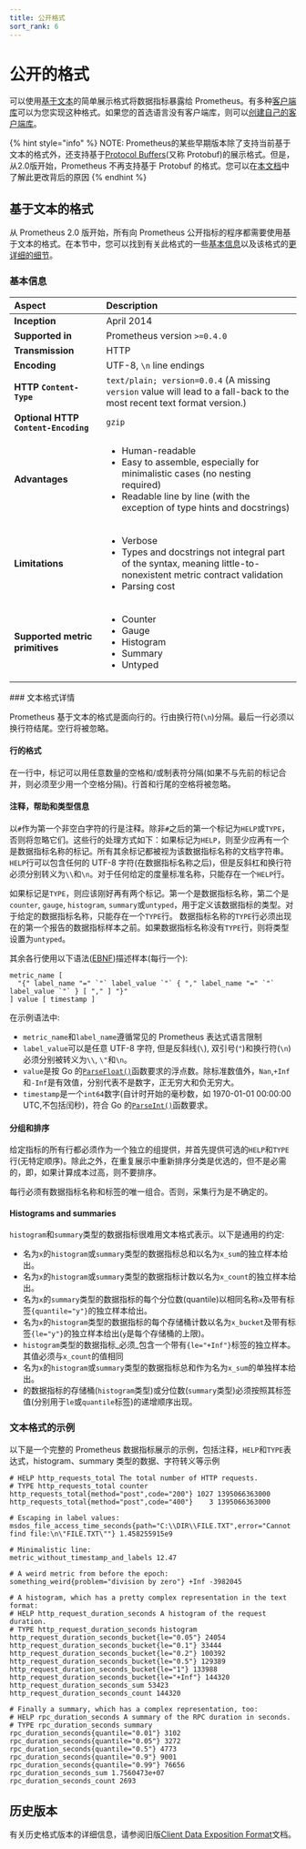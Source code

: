 ```yaml
---
title: 公开格式
sort_rank: 6
---
```


# 公开的格式

可以使用[基于文本](exposition_formats.md#text-based-format)的简单展示格式将数据指标暴露给 Prometheus。有多种[客户端库](clientlibs.md)可以为您实现这种格式。如果您的首选语言没有客户端库，则可以[创建自己的客户端库](writing_clientlibs.md)。

{% hint style="info" %}
NOTE: Prometheus的某些早期版本除了支持当前基于文本的格式外，还支持基于[Protocol Buffers](https://developers.google.com/protocol-buffers/)\(又称 Protobuf\)的展示格式。但是，从2.0版开始，Prometheus 不再支持基于 Protobuf 的格式。您可以在[本文档](https://github.com/OpenObservability/OpenMetrics/blob/master/markdown/protobuf_vs_text.md)中了解此更改背后的原因
{% endhint %}

## 基于文本的格式 <a id="text-based-format"></a>

从 Prometheus 2.0 版开始，所有向 Prometheus 公开指标的程序都需要使用基于文本的格式。在本节中，您可以找到有关此格式的一些[基本信息](exposition_formats.md#basic-info)以及该格式的[更详细的细节](exposition_formats.md#text-format-details)。

### 基本信息 <a id="basic-info"></a>

<table>
  <thead>
    <tr>
      <th style="text-align:left">Aspect</th>
      <th style="text-align:left">Description</th>
    </tr>
  </thead>
  <tbody>
    <tr>
      <td style="text-align:left"><b>Inception</b>
      </td>
      <td style="text-align:left">April 2014</td>
    </tr>
    <tr>
      <td style="text-align:left"><b>Supported in</b>
      </td>
      <td style="text-align:left">Prometheus version <code>&gt;=0.4.0</code>
      </td>
    </tr>
    <tr>
      <td style="text-align:left"><b>Transmission</b>
      </td>
      <td style="text-align:left">HTTP</td>
    </tr>
    <tr>
      <td style="text-align:left"><b>Encoding</b>
      </td>
      <td style="text-align:left">UTF-8, <code>\n</code> line endings</td>
    </tr>
    <tr>
      <td style="text-align:left"><b>HTTP <code>Content-Type</code></b>
      </td>
      <td style="text-align:left"><code>text/plain; version=0.0.4</code> (A missing <code>version</code> value
        will lead to a fall-back to the most recent text format version.)</td>
    </tr>
    <tr>
      <td style="text-align:left"><b>Optional HTTP <code>Content-Encoding</code></b>
      </td>
      <td style="text-align:left"><code>gzip</code>
      </td>
    </tr>
    <tr>
      <td style="text-align:left"><b>Advantages</b>
      </td>
      <td style="text-align:left">
        <ul>
          <li>Human-readable</li>
          <li>Easy to assemble, especially for minimalistic cases (no nesting required)</li>
          <li>Readable line by line (with the exception of type hints and docstrings)</li>
        </ul>
      </td>
    </tr>
    <tr>
      <td style="text-align:left"><b>Limitations</b>
      </td>
      <td style="text-align:left">
        <ul>
          <li>Verbose</li>
          <li>Types and docstrings not integral part of the syntax, meaning little-to-nonexistent
            metric contract validation</li>
          <li>Parsing cost</li>
        </ul>
      </td>
    </tr>
    <tr>
      <td style="text-align:left"><b>Supported metric primitives</b>
      </td>
      <td style="text-align:left">
        <ul>
          <li>Counter</li>
          <li>Gauge</li>
          <li>Histogram</li>
          <li>Summary</li>
          <li>Untyped</li>
        </ul>
      </td>
    </tr>
  </tbody>
</table>### 文本格式详情 <a id="text-format-details"></a>

Prometheus 基于文本的格式是面向行的。行由换行符\(`\n`\)分隔。最后一行必须以换行符结尾。空行将被忽略。

#### 行的格式 <a id="line-format"></a>

在一行中，标记可以用任意数量的空格和/或制表符分隔\(如果不与先前的标记合并，则必须至少用一个空格分隔\)。行首和行尾的空格将被忽略。

#### 注释，帮助和类型信息 <a id="comments-help-text-and-type-information"></a>

以`#`作为第一个非空白字符的行是注释。除非`#`之后的第一个标记为`HELP`或`TYPE`，否则将忽略它们。这些行的处理方式如下：如果标记为`HELP`，则至少应再有一个是数据指标名称的标记。所有其余标记都被视为该数据指标名称的文档字符串。`HELP`行可以包含任何的 UTF-8 字符\(在数据指标名称之后\)，但是反斜杠和换行符必须分别转义为`\\`和`\n`。对于任何给定的度量标准名称，只能存在一个`HELP`行。

如果标记是`TYPE`，则应该刚好再有两个标记。第一个是数据指标名称，第二个是`counter`, `gauge`, `histogram`, `summary`或`untyped`，用于定义该数据指标的类型。对于给定的数据指标名称，只能存在一个`TYPE`行。 数据指标名称的`TYPE`行必须出现在的第一个报告的数据指标样本之前。如果数据指标名称没有`TYPE`行，则将类型设置为`untyped`。

其余各行使用以下语法\([EBNF](https://en.wikipedia.org/wiki/Extended_Backus%E2%80%93Naur_form)\)描述样本\(每行一个\):

```text
metric_name [
  "{" label_name "=" `"` label_value `"` { "," label_name "=" `"` label_value `"` } [ "," ] "}"
] value [ timestamp ]
```

在示例语法中:

* `metric_name`和`label_name`遵循常见的 Prometheus 表达式语言限制
* `label_value`可以是任意 UTF-8 字符, 但是反斜线\(`\`\), 双引号\(`"`\)和换行符\(`\n`\)必须分别被转义为`\\`, `\"`和`\n`。
* `value`是按 Go 的[`ParseFloat()`](https://golang.org/pkg/strconv/#ParseFloat)函数要求的浮点数。除标准数值外，`Nan`,`+Inf`和`-Inf`是有效值，分别代表不是数字，正无穷大和负无穷大。
* `timestamp`是一个`int64`数字\(自计时开始的毫秒数，如 1970-01-01 00:00:00 UTC,不包括闰秒\)，符合 Go 的[`ParseInt()`](https://golang.org/pkg/strconv/#ParseInt)函数要求。

#### 分组和排序 <a id="grouping-and-sorting"></a>

给定指标的所有行都必须作为一个独立的组提供，并首先提供可选的`HELP`和`TYPE`行\(无特定顺序\)。除此之外，在重复展示中重新排序分类是优选的，但不是必需的，即，如果计算成本过高，则不要排序。

每行必须有数据指标名称和标签的唯一组合。否则，采集行为是不确定的。

#### Histograms and summaries

`histogram`和`summary`类型的数据指标很难用文本格式表示。以下是通用的约定:

* 名为`x`的`histogram`或`summary`类型的数据指标总和以名为`x_sum`的独立样本给出。
* 名为`x`的`histogram`或`summary`类型的数据指标计数以名为`x_count`的独立样本给出。
* 名为`x`的`summary`类型的数据指标的每个分位数\(quantile\)以相同名称`x`及带有标签`{quantile="y"}`的独立样本给出。
* 名为`x`的`histogram`类型的数据指标的每个存储桶计数以名为`x_bucket`及带有标签`{le="y"}`的独立样本给出\(`y`是每个存储桶的上限\)。
* `histogram`类型的数据指标_必须_包含一个带有`{le="+Inf"}`标签的独立样本。其值必须与`x_count`的值相同
* 名为`x`的`histogram`或`summary`类型的数据指标总和作为名为`x_sum`的单独样本给出。
* 的数据指标的存储桶\(`histogram`类型\)或分位数\(`summary`类型\)必须按照其标签值\(分别用于`le`或`quantile`标签\)的递增顺序出现。

### 文本格式的示例 <a id="text-format-example"></a>

以下是一个完整的 Prometheus 数据指标展示的示例，包括注释，`HELP`和`TYPE`表达式，histogram、summary 类型的数据、字符转义等示例

```text
# HELP http_requests_total The total number of HTTP requests.
# TYPE http_requests_total counter
http_requests_total{method="post",code="200"} 1027 1395066363000
http_requests_total{method="post",code="400"}    3 1395066363000

# Escaping in label values:
msdos_file_access_time_seconds{path="C:\\DIR\\FILE.TXT",error="Cannot find file:\n\"FILE.TXT\""} 1.458255915e9

# Minimalistic line:
metric_without_timestamp_and_labels 12.47

# A weird metric from before the epoch:
something_weird{problem="division by zero"} +Inf -3982045

# A histogram, which has a pretty complex representation in the text format:
# HELP http_request_duration_seconds A histogram of the request duration.
# TYPE http_request_duration_seconds histogram
http_request_duration_seconds_bucket{le="0.05"} 24054
http_request_duration_seconds_bucket{le="0.1"} 33444
http_request_duration_seconds_bucket{le="0.2"} 100392
http_request_duration_seconds_bucket{le="0.5"} 129389
http_request_duration_seconds_bucket{le="1"} 133988
http_request_duration_seconds_bucket{le="+Inf"} 144320
http_request_duration_seconds_sum 53423
http_request_duration_seconds_count 144320

# Finally a summary, which has a complex representation, too:
# HELP rpc_duration_seconds A summary of the RPC duration in seconds.
# TYPE rpc_duration_seconds summary
rpc_duration_seconds{quantile="0.01"} 3102
rpc_duration_seconds{quantile="0.05"} 3272
rpc_duration_seconds{quantile="0.5"} 4773
rpc_duration_seconds{quantile="0.9"} 9001
rpc_duration_seconds{quantile="0.99"} 76656
rpc_duration_seconds_sum 1.7560473e+07
rpc_duration_seconds_count 2693
```

## 历史版本 <a id="historical-versions"></a>

有关历史格式版本的详细信息，请参阅旧版[Client Data Exposition Format](https://docs.google.com/document/d/1ZjyKiKxZV83VI9ZKAXRGKaUKK2BIWCT7oiGBKDBpjEY/edit?usp=sharing)文档。

